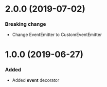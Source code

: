 # 2.0.0 (2019-07-02)

### Breaking change

* Change EventEmitter to CustomEventEmitter

# 1.0.0 (2019-06-27)

### Added

* Added __event__ decorator